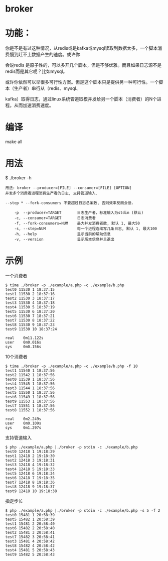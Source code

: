 # broker

功能：
===
你是不是有过这种情况，从redis或是kafka或mysql读取到数据太多，一个脚本消费慢到赶不上数据产生的速度。或许你

会说redis 是原子性的，可以多开几个脚本，但是不够优雅。而且如果日志源不是redis而是其它呢？比如mysql。

或许你依然可以举很多可行性方案。但是这个脚本只是提供另一种可行性。一个脚本（生产者）串行从（redis、mysql、

kafka）取得日志，通过linux系统管道取模并发给另一个脚本（消费者）的N个进程。从而加速消费速度。

编译
===
make all

用法
===
$ ./broker -h
```
用法: broker --producer=[FILE] --consumer=[FILE] [OPTION]
并发多个消费者进程消费生产者的日志, 支持管道输入.

--step * --fork-consumers 不要超过日志总条数, 否则效率反而会低.

    -p  --producer=TARGET       日志生产者，标准输入为stdin (默认)
    -c, --consumer=TARGET       日志消费者
    -f, --fork-consumers=NUM    最大并发消费者数, 默认 1, 最大50
    -s, --step=NUM              每一个进程连续写几条日志, 默认 1, 最大100
    -h, --help                  显示当前的帮助信息
    -v, --version               显示版本信息并且退出
```

示例
===
一个消费者
```
$ time ./broker -p ./example/a.php -c ./example/b.php
test0 11530 1 18:37:15
test1 11530 2 18:37:16
test2 11530 3 18:37:17
test3 11530 4 18:37:18
test4 11530 5 18:37:19
test5 11530 6 18:37:20
test6 11530 7 18:37:21
test7 11530 8 18:37:22
test8 11530 9 18:37:23
test9 11530 10 18:37:24

real    0m11.122s
user    0m0.016s
sys     0m0.156s
```

10个消费者
```
$ time ./broker -p ./example/a.php -c ./example/b.php -f 10
test1 11540 1 18:37:56
test2 11542 1 18:37:56
test0 11539 1 18:37:56
test4 11545 1 18:37:56
test3 11544 1 18:37:56
test5 11550 1 18:37:56
test6 11549 1 18:37:56
test9 11553 1 18:37:56
test7 11551 1 18:37:56
test8 11552 1 18:37:56

real    0m2.249s
user    0m0.109s
sys     0m1.297s
```

支持管道输入
```
$ php ./example/a.php |./broker -p stdin -c ./example/b.php 
test0 12418 1 19:18:29
test1 12418 2 19:18:30
test2 12418 3 19:18:31
test3 12418 4 19:18:32
test4 12418 5 19:18:33
test5 12418 6 19:18:34
test6 12418 7 19:18:35
test7 12418 8 19:18:36
test8 12418 9 19:18:37
test9 12418 10 19:18:38
```

指定步长
```
$ php ./example/a.php |./broker -p stdin -c ./example/b.php -s 5 -f 2
test0 15481 1 20:58:39
test5 15482 1 20:58:39
test1 15481 2 20:58:40
test6 15482 2 20:58:40
test2 15481 3 20:58:41
test7 15482 3 20:58:41
test3 15481 4 20:58:42
test8 15482 4 20:58:42
test4 15481 5 20:58:43
test9 15482 5 20:58:43
```